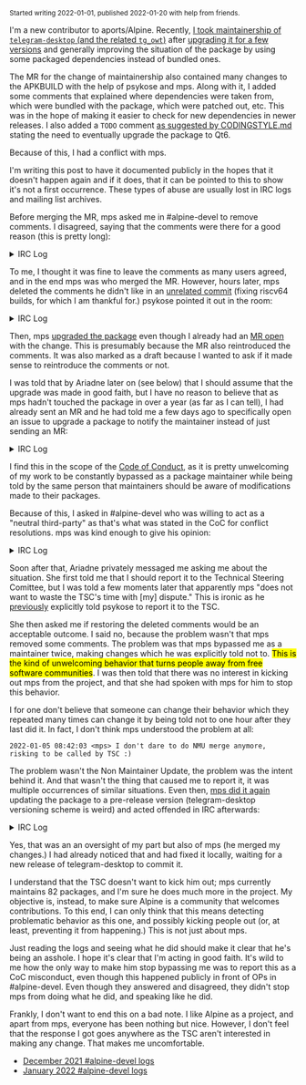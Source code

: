 <small>Started writing 2022-01-01, published 2022-01-20 with help from friends.</small>

I'm a new contributor to aports/Alpine. Recently, [I took maintainership of `telegram-desktop` (and the related `tg_owt`)](https://gitlab.alpinelinux.org/alpine/aports/-/merge_requests/28864) after [upgrading it for a few versions](https://gitlab.alpinelinux.org/alpine/aports/-/merge_requests/27025) and generally improving the situation of the package by using some packaged dependencies instead of bundled ones.

The MR for the change of maintainership also contained many changes to the APKBUILD with the help of psykose and mps. Along with it, I added some comments that explained where dependencies were taken from, which were bundled with the package, which were patched out, etc. This was in the hope of making it easier to check for new dependencies in newer releases. I also added a `TODO` comment [as suggested by CODINGSTYLE.md](https://gitlab.alpinelinux.org/alpine/aports/-/blob/4cded765f8b08139a36a01cdf327776571ced825/CODINGSTYLE.md#todo-comments) stating the need to eventually upgrade the package to Qt6.

Because of this, I had a conflict with mps.

I'm writing this post to have it documented publicly in the hopes that it doesn't happen again and if it does, that it can be pointed to this to show it's not a first occurrence. These types of abuse are usually lost in IRC logs and mailing list archives.

Before merging the MR, mps asked me in #alpine-devel to remove comments. I disagreed, saying that the comments were there for a good reason (this is pretty long):

<details>
<summary>IRC Log</summary>

```
2021-12-30 15:43:34 <mps> Nulo: MR is ok but please remove so much not needed comments from APKBUILD, those which are needed add to git commit msg
2021-12-30 15:44:12 <Nulo> mps, which comments do you find are not needed?
2021-12-30 15:44:41 <mps> mentioning qt6
2021-12-30 15:45:00 <Nulo> I wanted to leave info about why each dependency is bundled or not and how to easily check for new dependencies according to the wiki page (because upstream doesn't like mentioning new dependencies in changelogs)
2021-12-30 15:45:01 <psykose> qt6 comment is fine
2021-12-30 15:45:43 <Nulo> It's just one line :') and it's a TODO, I tried to follow CODINGSTYLE.md
2021-12-30 15:45:44 <mps> psykose: why it can't be fine in commit msg
2021-12-30 15:45:57 <psykose> because when someone opens the apkbuild they don't see the commit messages
2021-12-30 15:46:16 <mps> so git log is complicated
2021-12-30 15:46:32 <psykose> idk about you but i don't have the time to read the 30 prior commits of every package i touch
2021-12-30 15:46:45 <psykose> a todo: in the apkbuild is extremely clear on the other hand
2021-12-30 15:46:47 <mps> then you should
2021-12-30 15:47:36 <mps> if someone doesn't have time then s/he shouldn't work on pkg
2021-12-30 15:47:46 <psykose> it is literally the same thing but takes more time to find
2021-12-30 15:47:53 <psykose> and is more likely to be missed
2021-12-30 15:47:56 <Nulo> To be clear, I added comments because it's the sort of info I wished I had when I started "maintaining" the package. "Why is Qt6 not enabled? Should it be enabled?" (actually, that was my change, but I couldn't understand why Void had done it)
2021-12-30 15:48:02 <psykose> for absolutely no benefit aside from... saving 1 line in a 100 line file
2021-12-30 15:48:03 <psykose> get real
2021-12-30 15:48:09 <ikke> I typically put information both in comments and in the commit message
2021-12-30 15:48:46 <mps> every character saved is worth thing
2021-12-30 15:48:48 <Hello71> commit messages should be used for information that was relevant at the time, but is likely to expire soon. comments should be used for information which is likely to remain relevant
2021-12-30 15:49:11 <Hello71> "upgrade to 3.5.0" is not relevant for future readers to know
2021-12-30 15:49:24 <mps> Hello71: meh
2021-12-30 15:49:35 <mps> I disagree
2021-12-30 15:50:29 <mps> git log is invented to keep history, look at kernel git log, and I'm sure you did a lot of times
2021-12-30 15:50:40 <ikke> How often do you read all commits affecting an APKBUILD to figure out all the contexT?
2021-12-30 15:50:49 <Hello71> so in your opinion, code should never have any comments?
2021-12-30 15:51:00 <mps> ikke: often
2021-12-30 15:51:26 <psykose> Nulo: you may also now make it minsizerel
2021-12-30 15:51:41 <mps> and if I don't understand something than I use 'git log -p' always
2021-12-30 15:52:07 <ikke> But what if the comment was right there, explaining it?
2021-12-30 15:52:07 <mps> Hello71: I'm not against all comments
2021-12-30 15:52:20 <Hello71> for some projects, there is arguably reason to keep information in commits rather than source tree to save space for users who only need latest version. for aports i think this doesn't really apply
2021-12-30 15:52:42 <ikke> To me they are not mutually exclusive
2021-12-30 15:53:14 <mps> ok, I give up, do whatever you want
2021-12-30 15:53:31 <Nulo> psykose, done
2021-12-30 15:54:31 <mps> and enjoy mess
2021-12-30 15:55:22 <Nulo> psykose, https://gitlab.alpinelinux.org/Nulo/aports/-/jobs/579660#L55 lint complains about MinSizeRel, normal?
2021-12-30 15:55:34 <psykose> yeah, it will go away after atools gets a bump/container refresh
2021-12-30 15:55:36 <psykose> but it is changed
2021-12-30 15:55:56 <mps> Hello71: btw, I'm sure you meet long numbers of code where comment and code don't 'agree'
2021-12-30 15:58:18 <mps> Nulo: I removed hold label from telegram-desktop
2021-12-30 15:58:36 <Nulo> Thanks
2021-12-30 16:25:37 <Nulo> Who is "in charge" of merging this now that it has no maintainer? https://gitlab.alpinelinux.org/alpine/aports/-/merge_requests/28864
2021-12-30 16:26:10 <psykose> people with merge access
2021-12-30 16:26:18 <psykose> maintainers can't merge normally either
2021-12-30 16:26:45 <Nulo> Well, of approving it I guess
2021-12-30 16:26:51 <psykose> doesn't have to be
2021-12-30 16:27:07 <psykose> and you are the maintainer
2021-12-30 16:28:57 <PJ[m]> +1 for comments instead of commit messages, i hate deep diving git log to find context which could be done as simple comment
2021-12-30 16:51:31 <dalias> i prefer commit messages over comments because.. (1) temporal locality, to the *change* not the code. they're describing the reason for changing what is done or how it's done, and are missing context when you don't see them alongside the change
2021-12-30 16:52:38 <dalias> (2) bitrot. often when making changes, a comment that no longer applies (and that might even be misleading) is overlooked and left in place. this can't happen if it's instead attached to the immutable change it was associated with
2021-12-30 16:54:07 <dalias> (3) clutter from exaggerated impression of relevance/importance when making the change
2021-12-30 16:54:25 <dalias> and reading git log isn't a "deep dive", it's a trivial one-line command
2021-12-30 16:54:30 <psykose> i don't disagree with any of this, but the context was a TODO comment
2021-12-30 16:54:42 <psykose> of which there are 4 mentions in the musl history, and 22 in the tree
2021-12-30 16:59:50 <dalias> :)
2021-12-30 17:04:15 <Ariadne> i only use code comments for situations where i expect somebody (multiple somebodies) are going to ask about something weird
2021-12-30 17:13:00 <skarnet> code comments are for voodoo parts that aren't self-explaining
2021-12-30 17:13:11 <skarnet> (self-explanatory? English is hard.)
2021-12-30 17:56:21 <mps> nice to see that some smart people agree with me :)
2021-12-30 17:57:19 <mps> Nulo: I will merge it this time but please be more receptive what smart people say next time ;)
2021-12-30 17:58:06 <Nulo> I very much believe that Qt6 it's a voodoo part that isn't self-explanatory; but I wasn't explaining anything, I made a TODO
2021-12-30 17:58:14 <mps> Nulo: whatever we say you did a good work
2021-12-30 17:58:16 <psykose> if you think everyone that disagrees with you is a moron you are free to close the merge requests as well
2021-12-30 17:58:19 <Nulo> The other comments explain why some dependencies are bundled, etc
2021-12-30 17:58:51 <Nulo> mps, thanks <3 also huge thanks to psykose and someone else which I forgot
2021-12-30 17:59:40 <mps> psykose: yes, I have rights to do this but I don't think _everyone_ is moron, we just disagrees I think
2021-12-30 18:00:51 <mps> psykose: I prefer consistent state of alpine and I will fight for it to much higher degree
```

</details>

To me, I thought it was fine to leave the comments as many users agreed, and in the end mps was who merged the MR. However, hours later, mps deleted the comments he didn't like in an [unrelated commit](https://gitlab.alpinelinux.org/alpine/aports/-/commit/fa3e9621791ce3a36ee8b2dd463f884c7ff62be4) (fixing riscv64 builds, for which I am thankful for.) psykose pointed it out in the room:

<details id="tsc-log">
<summary>IRC Log</summary>

```
2021-12-30 22:54:59 <psykose> bypassing the maintainer to delete some todo comments is also quite poor form
snip
2021-12-30 23:08:45 <mps> psykose: ask TSC to remove me from alpine, you will make me a favor because this will save me some time and nerves
snip
2021-12-31 00:58:45 <Nulo> mps, can you *please* not bypass me just to remove some comments which you said you "gave up" on
2021-12-31 00:59:12 <Nulo> _why_ https://gitlab.alpinelinux.org/alpine/aports/-/commit/fa3e9621791ce3a36ee8b2dd463f884c7ff62be4
2021-12-31 01:08:17 <Nulo> Thank you for fixing riscv64 BTW
snip
2021-12-31 08:54:40 <mps> Nulo: there are more but please read backlog
snip
2021-12-31 12:52:05 <Nulo> mps, I believe I've read the backlog, what did I miss?
2021-12-31 12:56:55 <Nulo> I don't want to remove you TSC, especially because I have no power to do that. I want to solve this situation without stepping on each other
2021-12-31 12:57:52 <Nulo> When you proposed to remove the comments, I (and other folks) generally disagreed. Instead of accepting that, you merged my changes and then removed them in an unrelated commit, I guess in hope that I wouldn't notice 
2021-12-31 13:17:51 <mps> Nulo: do you really-really think comment '# disable jemalloc' belong to APKBUILD
2021-12-31 13:19:47 <Nulo> It is relevant because the list of dependencies (the wiki page link which you deleted) had jemalloc as a dependency, but we are patching it out instead. It provides an explanation as of to why that dependency wasn't in the list.
2021-12-31 13:23:36 <mps> git commit msg servers this
2021-12-31 13:36:47 <mps> Nulo: you should follow alpine best practice and not introduce 'featurism' from other distros
2021-12-31 13:37:13 <Nulo> mps, ?
2021-12-31 13:37:15 <mps> and not only you but also other newcomers to alpine
2021-12-31 13:38:42 <Nulo> What is featurism?
2021-12-31 13:38:50 <valerius> when you try to become Debian
2021-12-31 13:39:49 <Nulo> AFAIK I'm following best practices according to CODINGSTYLE.md and the only other distro I have ever contributed to was Void
2021-12-31 13:39:54 <mps> or windows/macos even ;)
2021-12-31 13:40:25 <orbea> comments, the slipperly slope to windows....
2021-12-31 13:41:38 <valerius> some people buy the Escalade and want all the fancy features for that one trip they might or might not take one day, meanwhile they overpay for gas the entire time they own it
2021-12-31 13:41:43 <valerius> the same people choose a heavy distro
2021-12-31 13:42:36 <valerius> meanwhile, practical people choose things that do what needs to be done and nothing else
2021-12-31 13:43:02 <Nulo> We are talking about... code comments, no?
2021-12-31 13:43:14 <Nulo> To be specific, about 5 lines of comments
2021-12-31 13:43:26 <mps> Nulo: yes
2021-12-31 13:44:06 <ikke> It doesn't matter if the application wipes your harddrive, as long as there are no superfluous comments
2021-12-31 13:44:09 <mps> only important notes goes to APKBUILD comment
2021-12-31 13:45:53 <mps> and be assured that I will remove all superfluous things I see
2021-12-31 13:46:48 <skarnet> abuild is written in shell, so comments impede run-time performance!
2021-12-31 13:47:27 <mps> we made a BIG mistake with one of infra decision when accepted 'something' on which we agreed post mortem that was bad
2021-12-31 13:47:56 <skarnet> that's not what post mortem means, but I suppose you wrote it on purpose :P
2021-12-31 13:48:15 <mps> skarnet: good conclusion
2021-12-31 13:52:00 <Nulo> The wiki seems to link to no-longer-existent forums in the sidebar
2021-12-31 13:52:38 <mps> wiki should be removed as was forum long ago
2021-12-31 13:59:59 <Nulo> Whatever, I'm leaving this room for now. I don't want to deal with this bullshit
# I leave the room
2021-12-31 14:01:21 <mps> please don't use bad words here
snip
2021-12-31 14:11:03 <ikke> mps: Was it worth it to scare Nulo away?
snip
2021-12-31 14:11:48 <mps> ikke: I don't have answer, and my intention is not to 'scare' anyone
snip
2021-12-31 14:13:02 <mps> ikke: I just want alpine to be 'small, simple, secure'
2021-12-31 14:13:52 <mps> ikke: if these are not our 'goals' anymore I can stop
2021-12-31 14:14:41 <orbea> mps: to be frank you achvieved none of those with this
2021-12-31 14:14:48 <orbea> *achieved even
2021-12-31 14:15:18 <mps> orbea: yes, I know, you are right, but I still trying :)
2021-12-31 14:16:02 <mps> 'hope dies last'
```

</details>

Then, mps [upgraded the package](https://gitlab.alpinelinux.org/alpine/aports/-/commit/d8f83f325691d77f135f725a799f2afd5d7fd2da) even though I already had an [MR open](https://gitlab.alpinelinux.org/alpine/aports/-/merge_requests/29040) with the change. This is presumably because the MR also reintroduced the comments. It was also marked as a draft because I wanted to ask if it made sense to reintroduce the comments or not.

I was told that by Ariadne later on (see below) that I should assume that the upgrade was made in good faith, but I have no reason to believe that as mps hadn't touched the package in over a year (as far as I can tell), I had already sent an MR and he had told me a few days ago to specifically open an issue to upgrade a package to notify the maintainer instead of just sending an MR:

<details>
<summary>IRC Log</summary>

```
2021-12-25 14:50:23 <Nulo> Any reason 3.15 doesn't have foot 1.10.3 (as opposed to 1.10.1)? Should I send a patch?
2021-12-25 14:51:33 <ikke> It's up to the maintainer to make sure packages in stable releases are updated as well
2021-12-25 14:52:58 <Nulo> amk, come thru
# amk is the current maintainer of foot
2021-12-25 14:59:16 <Nulo> https://gitlab.alpinelinux.org/alpine/aports/-/merge_requests/28849 Is this fine? I cherrypicked commits from master
2021-12-25 15:00:49 <mps> do we backport packages to stable without reason (bug or secfix)
2021-12-25 15:01:10 <mps> ikke: ^
2021-12-25 15:03:27 <ikke> Mostly up to the maintainer. We don't refuse updates just because no one reported a bug (barring our general stable release policies)
2021-12-25 15:04:13 <mps> hmm, I disagree with 'policy'
2021-12-25 15:04:19 <Nulo> There is a reason, I'm stumbling upon a bug which has been fixed according to upstream (crashes)
2021-12-25 15:04:22 <mps> with this*
2021-12-25 15:04:57 <mps> Nulo: then you should create issue first and assign it to maintainer
2021-12-25 15:05:23 <ikke> mps: burocracy
2021-12-25 15:05:35 <mps> ikke: or chaos ;p
2021-12-25 15:06:00 <Nulo> Yeah I'm a bit confused as of to why I would need to do that. Maintainer already made those changes on edge, I'm just reapplying in 3.15
2021-12-25 15:07:00 <psykose> almost done going through the whole list of py3.10 stuff
2021-12-25 15:07:12 <mps> Nulo: I told above, backport to stable only if bug or security fixed, and in exceptional cases something really is needed
2021-12-25 15:07:34 <ikke> How about fixing bugs before users run into them?
2021-12-25 15:07:35 <psykose> those foot releases fixed some bugs
2021-12-25 15:08:01 <Nulo> I just said, it fixed some issues that I'm stumbling upon. Check the CHANGELOG: https://codeberg.org/dnkl/foot/src/branch/master/CHANGELOG.md#1-10-3
2021-12-25 15:08:15 <mps> that is not problem, maintainer should be first informed
2021-12-25 15:10:04 <Nulo> They are automatically informed by algitbot; https://gitlab.alpinelinux.org/alpine/aports/-/merge_requests/28849 has been assigned to the maintainer
2021-12-25 15:10:21 <mps> ikke: 'fixing bugs before users run into them?' are you dreaming :)
2021-12-25 15:13:14 <ikke> No, but upstream apparently already got bugreports and made new releases fixing them
2021-12-25 15:13:31 <ikke> Why should we by policy wait for users to report these bugs to us before we fix them?
2021-12-25 15:14:20 <omni> I don't get it either
2021-12-25 15:14:26 <mps> imo maintainer should be informed
2021-12-25 15:14:33 <ikke> Sure
2021-12-25 15:14:45 <ikke> but that does not necessarily have to happen by a separate issue
2021-12-25 15:15:34 <ikke> like Nulo said, maintainers already get notified when an MR is opened for their package
2021-12-25 15:15:44 <mps> well, I create MR and maintainer is auto assigned but s/he is offline for some time and you blindly merge it
2021-12-25 15:16:03 <omni> not blindly, I don't think
2021-12-25 15:16:16 <omni> a lot of packages are updated without involvment of the maintainer and if it wouldn't be like that many packages would be very outdated
2021-12-25 15:16:18 <mps> i see this as potential problem
```

</details>

I find this in the scope of the [Code of Conduct](https://alpinelinux.org/community/code-of-conduct.html), as it is pretty unwelcoming of my work to be constantly bypassed as a package maintainer while being told by the same person that maintainers should be aware of modifications made to their packages.

Because of this, I asked in #alpine-devel who was willing to act as a "neutral third-party" as that's what was stated in the CoC for conflict resolutions. mps was kind enough to give his opinion:

<details>
<summary>IRC Log</summary>

```
2022-01-01 20:23:20 <Nulo> I've sadly ended up in a conflict about Alpine. The CoC suggests to "work through the conflict using a neutral third party in a transparent manner", how would that work? Thanks
2022-01-01 20:23:55 <mps> use common sense
snip
2022-01-01 20:25:47 <mps> when I joined alpine I'm told by 'elders' to use common sense as best thing
```

</details>

Soon after that, Ariadne privately messaged me asking me about the situation. She first told me that I should report it to the Technical Steering Comittee, but I was told a few moments later that apparently mps "does not want to waste the TSC's time with [my] dispute." This is ironic as he [previously](#tsc-log) explicitly told psykose to report it to the TSC.
    
She then asked me if restoring the deleted comments would be an acceptable outcome. I said no, because the problem wasn't that mps removed some comments. The problem was that mps bypassed me as a maintainer twice, making changes which he was explicitly told not to. <mark>This is the kind of unwelcoming behavior that turns people away from free software communities</mark>. I was then told that there was no interest in kicking out mps from the project, and that she had spoken with mps for him to stop this behavior.
    
I for one don't believe that someone can change their behavior which they repeated many times can change it by being told not to one hour after they last did it. In fact, I don't think mps understood the problem at all:

```
2022-01-05 08:42:03 <mps> I don't dare to do NMU merge anymore, risking to be called by TSC :)
```

The problem wasn't the Non Maintainer Update, the problem was the intent behind it. And that wasn't the thing that caused me to report it, it was multiple occurrences of similar situations. Even then, [mps did it again](https://gitlab.alpinelinux.org/alpine/aports/-/commit/94bd1055a16156933ab982ad419b1f112b9347e3) updating the package to a pre-release version (telegram-desktop versioning scheme is weird) and acted offended in IRC afterwards:

<details>
<summary>IRC Log</summary>

```
2022-01-17 09:55:20 <mps> which if these lines 7 or 8 are maintainer comment here https://git.alpinelinux.org/aports/tree/community/telegram-desktop/APKBUILD#n7
2022-01-17 09:55:27 <mps> s/if/of/
2022-01-17 09:55:28 <alpine-meetbot> mps meant to say: which of these lines 7 or 8 are maintainer comment here https://git.alpinelinux.org/aports/tree/community/telegram-desktop/APKBUILD#n7
2022-01-17 09:56:01 <mps> I think I will be attacked again if I fix this ;)
2022-01-17 10:05:14 <Misthios> 2 version?
2022-01-17 10:07:10 <mps> or maintainer comment
2022-01-17 10:07:52 <mps> jk, ofc
2022-01-17 10:14:13 <psykose> that just looks like an oversight with two pkgvers
2022-01-17 10:14:37 <psykose> not sure why you are acting like a child again, but there is no issue with deleting an obviously duplicated pkgver
2022-01-17 10:14:48 <ikke> Probably badly resolved conflict 
2022-01-17 10:15:11 <psykose> yeah
2022-01-17 10:18:21 <mps> psykose: please be careful with your words
2022-01-17 10:20:08 <psykose> i am
2022-01-17 10:20:51 <mps> don't talk with me like this!
```

</details>

Yes, that was an an oversight of my part but also of mps (he merged my changes.) I had already noticed that and had fixed it locally, waiting for a new release of telegram-desktop to commit it.

I understand that the TSC doesn't want to kick him out; mps currently maintains 82 packages, and I'm sure he does much more in the project. My objective is, instead, to make sure Alpine is a community that welcomes contributions. To this end, I can only think that this means detecting problematic behavior as this one, and possibly kicking people out (or, at least, preventing it from happening.) This is not just about mps.

Just reading the logs and seeing what he did should make it clear that he's being an asshole. I hope it's clear that I'm acting in good faith. It's wild to me how the only way to make him stop bypassing me was to report this as a CoC misconduct, even though this happened publicly in front of OPs in #alpine-devel. Even though they answered and disagreed, they didn't stop mps from doing what he did, and speaking like he did.

Frankly, I don't want to end this on a bad note. I like Alpine as a project, and apart from mps, everyone has been nothing but nice. However, I don't feel that the response I got goes anywhere as the TSC aren't interested in making any change. That makes me uncomfortable.

-   [December 2021 #alpine-devel logs](https://irclogs.alpinelinux.org/%23alpine-devel-2021-12.log)
-   [January 2022 #alpine-devel logs](https://irclogs.alpinelinux.org/%23alpine-devel-2022-01.log)

